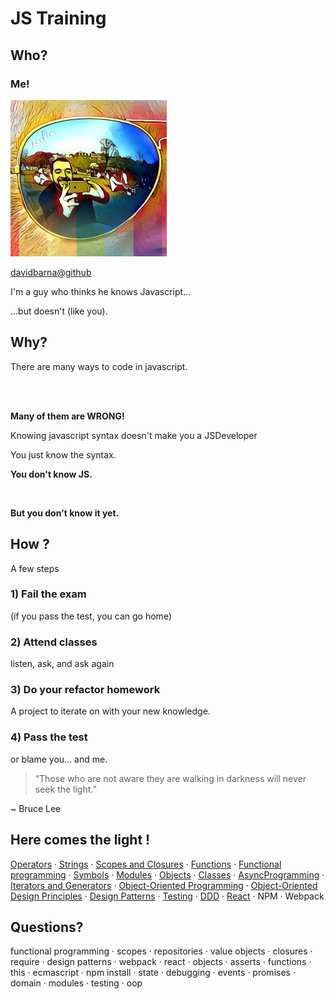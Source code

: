 # JS Training

<!--section-->

## Who?

<!--slide-->

### Me!

![me](./images/avatar.jpg)

[davidbarna@github](https://github.com/davidbarna)

I'm a guy who thinks he knows Javascript...

...but doesn't (like you).

<!--section-->

## Why?

<!--slide-->

There are many ways to code in javascript.

<br /><br />

**Many of them are WRONG!**

<!--slide-->

Knowing javascript syntax doesn't make you a JSDeveloper

You just know the syntax.

<!--slide-->

**You don't know JS.**

<br />

**But you don't know it yet.**

<!--section-->

## How ?

<!--slide-->

A few steps

<!--slide-->

### 1) Fail the exam

(if you pass the test, you can go home)

<!--slide-->

### 2) Attend classes

listen, ask, and ask again

<!--slide-->

### 3) Do your refactor homework

A project to iterate on with your new knowledge.

<!--slide-->

### 4) Pass the test

or blame you... and me.

<!--section-->

> “Those who are not aware they are walking in darkness will never seek the light.”

~ Bruce Lee

<!--slide-->

## Here comes the light !

[Operators](md/Operators.md) · [Strings](md/Strings.md) · [Scopes and Closures](md/ScopesAndClosures.md) · [Functions](md/Functions.md) · [Functional programming](md/FunctionalProgramming.md) · [Symbols](md/Symbols.md) · [Modules](md/Modules.md) · [Objects](md/Objects.md) · [Classes](md/Classes.md) · [AsyncProgramming](md/AsyncProgramming.md) · [Iterators and Generators](md/IteratorsAndGenerators.md) · [Object-Oriented Programming](md/ObjectOrientedProgramming.md) · [Object-Oriented Design Principles](md/ObjectOrientedDesignPrinciples.md) · [Design Patterns](md/DesignPatterns.md) · [Testing](md/Testing.md) · [DDD](md/DomainDrivenDesign.md) · [React](md/React.md) · NPM · Webpack

<!--section-->

## Questions?

functional programming · scopes · repositories · value objects · closures · require · design patterns · webpack · react · objects · asserts · functions · this · ecmascript · npm install · state · debugging · events · promises · domain · modules · testing · oop
